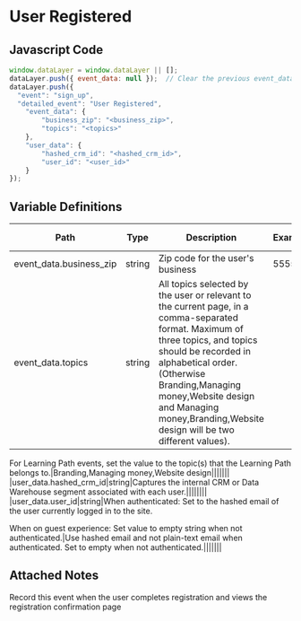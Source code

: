 # User Registered

### 

## Javascript Code
```js
window.dataLayer = window.dataLayer || [];
dataLayer.push({ event_data: null });  // Clear the previous event_data object.
dataLayer.push({
  "event": "sign_up",
  "detailed_event": "User Registered",
    "event_data": {
        "business_zip": "<business_zip>",
        "topics": "<topics>"
    },
    "user_data": {
        "hashed_crm_id": "<hashed_crm_id>",
        "user_id": "<user_id>"
    }
});
```

## Variable Definitions

|Path|Type|Description|Example|Pattern|Min Length|Max Length|Minimum|Maximum|Multiple Of|
| --- | --- | --- | --- | --- | --- | --- | --- | --- | --- |
|event_data.business_zip|string|Zip code for the user's business|55555|||||||
|event_data.topics|string|All topics selected by the user or relevant to the current page, in a comma-separated format. Maximum of three topics, and topics should be recorded in alphabetical order. \(Otherwise Branding,Managing money,Website design and Managing money,Branding,Website design will be two different values\).

For Learning Path events, set the value to the topic\(s\) that the Learning Path belongs to.|Branding,Managing money,Website design|||||||
|user_data.hashed_crm_id|string|Captures the internal CRM or Data Warehouse segment associated with each user.||||||||
|user_data.user_id|string|When authenticated: Set to the hashed email of the user currently logged in to the site. 

When on guest experience: Set value to empty string when not authenticated.|Use hashed email and not plain-text email when authenticated. Set to empty when not authenticated.|||||||

## Attached Notes

<p>Record this event when the user completes registration and views the registration confirmation page</p>
